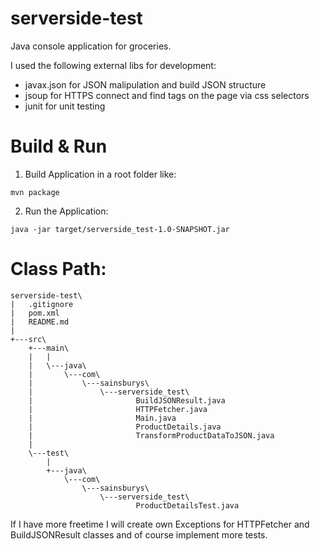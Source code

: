# serverside-test
Java console application for groceries.

I used the following external libs for development:
- javax.json for JSON malipulation and build JSON structure
- jsoup for HTTPS connect and find tags on the page via css selectors
- junit for unit testing

# Build & Run

1. Build Application in a root folder like:
```
mvn package
```
	
2. Run the Application:
```
java -jar target/serverside_test-1.0-SNAPSHOT.jar
```

# Class Path:
```
serverside-test\
|   .gitignore
|   pom.xml
|   README.md
|           
+---src\
    +---main\
    |   |   
    |   \---java\
    |       \---com\
    |           \---sainsburys\
    |               \---serverside_test\
    |                       BuildJSONResult.java
    |                       HTTPFetcher.java
    |                       Main.java
    |                       ProductDetails.java
    |                       TransformProductDataToJSON.java
    |                       
    \---test\
        |   
        +---java\
            \---com\
                \---sainsburys\
                    \---serverside_test\
                            ProductDetailsTest.java
```

If I have more freetime I will create own Exceptions for HTTPFetcher and BuildJSONResult classes and of course implement more tests. 
